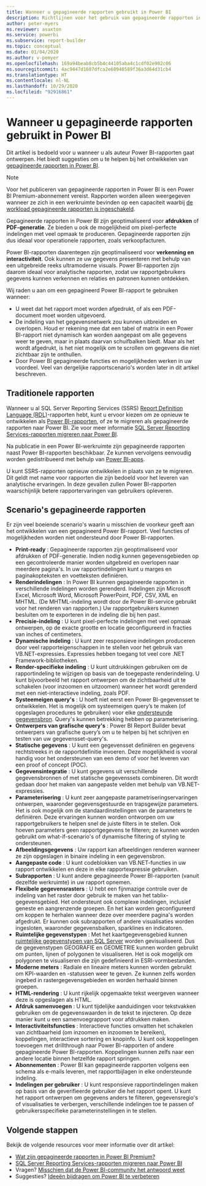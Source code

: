 ```yaml
---
title: Wanneer u gepagineerde rapporten gebruikt in Power BI
description: Richtlijnen voor het gebruik van gepagineerde rapporten in Power BI.
author: peter-myers
ms.reviewer: asaxton
ms.service: powerbi
ms.subservice: report-builder
ms.topic: conceptual
ms.date: 01/04/2020
ms.author: v-pemyer
ms.openlocfilehash: 169a94beab8cb5b4c44105aba4c1cdf02e902c06
ms.sourcegitcommit: 4ac9447d1607dfca2e60948589f36a3d64d31cb4
ms.translationtype: HT
ms.contentlocale: nl-NL
ms.lasthandoff: 10/29/2020
ms.locfileid: "92916861"
---
```

# <a name="when-to-use-paginated-reports-in-power-bi"></a>Wanneer u gepagineerde rapporten gebruikt in Power BI

Dit artikel is bedoeld voor u wanneer u als auteur Power BI-rapporten gaat ontwerpen. Het biedt suggesties om u te helpen bij het ontwikkelen van [gepagineerde rapporten in Power BI](../paginated-reports/paginated-reports-report-builder-power-bi.md).

> [!NOTE]
> Voor het publiceren van gepagineerde rapporten in Power BI is een Power BI Premium-abonnement vereist. Rapporten worden alleen weergegeven wanneer ze zich in een werkruimte bevinden op een capaciteit waarbij [de workload gepagineerde rapporten is ingeschakeld](../admin/service-admin-premium-workloads.md#paginated-reports).

Gepagineerde rapporten in Power BI zijn geoptimaliseerd voor **afdrukken** of **PDF-generatie**. Ze bieden u ook de mogelijkheid om pixel-perfecte indelingen met veel opmaak te produceren. Gepagineerde rapporten zijn dus ideaal voor operationele rapporten, zoals verkoopfacturen.

Power BI-rapporten daarentegen zijn geoptimaliseerd voor **verkenning en interactiviteit**. Ook kunnen ze uw gegevens presenteren met behulp van een uitgebreide reeks ultramoderne visuals. Power BI-rapporten zijn daarom ideaal voor analytische rapporten, zodat uw rapportgebruikers gegevens kunnen verkennen en relaties en patronen kunnen ontdekken.

Wij raden u aan om een gepagineerd Power BI-rapport te gebruiken wanneer:

- U weet dat het rapport moet worden afgedrukt, of als een PDF-document moet worden uitgevoerd.
- De indeling van het gegevensnetwerk zou kunnen uitbreiden en overlopen. Houd er rekening mee dat een tabel of matrix in een Power BI-rapport niet dynamisch kan worden aangepast om alle gegevens weer te geven, maar in plaats daarvan schuifbalken biedt. Maar als het wordt afgedrukt, is het niet mogelijk om te scrollen om gegevens die niet zichtbaar zijn te onthullen.
- Door Power BI gepagineerde functies en mogelijkheden werken in uw voordeel. Veel van dergelijke rapportscenario's worden later in dit artikel beschreven.

## <a name="legacy-reports"></a>Traditionele rapporten

Wanneer u al SQL Server Reporting Services (SSRS) [Report Definition Language (RDL)](/sql/reporting-services/reports/report-definition-language-ssrs)-rapporten hebt, kunt u ervoor kiezen om ze opnieuw te ontwikkelen als [Power BI-rapporten](../consumer/end-user-reports.md), of ze te migreren als gepagineerde rapporten naar Power BI. Zie voor meer informatie [SQL Server Reporting Services-rapporten migreren naar Power BI](migrate-ssrs-reports-to-power-bi.md).

Na publicatie in een Power BI-werkruimte zijn gepagineerde rapporten naast Power BI-rapporten beschikbaar. Ze kunnen vervolgens eenvoudig worden gedistribueerd met behulp van [Power BI-apps](../collaborate-share/service-create-distribute-apps.md).

U kunt SSRS-rapporten opnieuw ontwikkelen in plaats van ze te migreren. Dit geldt met name voor rapporten die zijn bedoeld voor het leveren van analytische ervaringen. In deze gevallen zullen Power BI-rapporten waarschijnlijk betere rapportervaringen van gebruikers opleveren.

## <a name="paginated-report-scenarios"></a>Scenario's gepagineerde rapporten

Er zijn veel boeiende scenario's waarin u misschien de voorkeur geeft aan het ontwikkelen van een gepagineerd Power BI-rapport. Veel functies of mogelijkheden worden niet ondersteund door Power BI-rapporten.

- **Print-ready** : Gepagineerde rapporten zijn geoptimaliseerd voor afdrukken of PDF-generatie. Indien nodig kunnen gegevensgebieden op een gecontroleerde manier worden uitgebreid en overlopen naar meerdere pagina's. In uw rapportindelingen kunt u marges en paginakopteksten en voetteksten definiëren.
- **Renderindelingen** : In Power BI kunnen gepagineerde rapporten in verschillende indelingen worden gerenderd. Indelingen zijn Microsoft Excel, Microsoft Word, Microsoft PowerPoint, PDF, CSV, XML en MHTML. (De MHTML-indeling wordt door de Power BI-service gebruikt voor het renderen van rapporten.) Uw rapportgebruikers kunnen besluiten om te exporteren in de indeling die bij hen past.
- **Precisie-indeling** : U kunt pixel-perfecte indelingen met veel opmaak ontwerpen, op de exacte grootte en locatie geconfigureerd in fracties van inches of centimeters.
- **Dynamische indeling** : U kunt zeer responsieve indelingen produceren door veel rapporteigenschappen in te stellen voor het gebruik van VB.NET-expressies. Expressies hebben toegang tot veel core .NET Framework-bibliotheken.
- **Render-specifieke indeling** : U kunt uitdrukkingen gebruiken om de rapportindeling te wijzigen op basis van de toegepaste renderindeling. U kunt bijvoorbeeld het rapport ontwerpen om de zichtbaarheid uit te schakelen (voor inzoomen en uitzoomen) wanneer het wordt gerenderd met een niet-interactieve indeling, zoals PDF.
- **Systeemeigen query's** : U hoeft niet eerst een Power BI-gegevensset te ontwikkelen. Het is mogelijk om systeemeigen query’s te maken (of opgeslagen procedures te gebruiken) voor elke [ondersteunde gegevensbron](../paginated-reports/paginated-reports-data-sources.md). Query's kunnen betrekking hebben op parameterisering.
- **Ontwerpers van grafische query's** : Power BI Report Builder bevat ontwerpers van grafische query’s om u te helpen bij het schrijven en testen van uw gegevensset-query's.
- **Statische gegevens** : U kunt een gegevensset definiëren en gegevens rechtstreeks in de rapportdefinitie invoeren. Deze mogelijkheid is vooral handig voor het ondersteunen van een demo of voor het leveren van een proof of concept (POC).
- **Gegevensintegratie** : U kunt gegevens uit verschillende gegevensbronnen of met statische gegevenssets combineren. Dit wordt gedaan door het maken van aangepaste velden met behulp van VB.NET-expressies.
- **Parameterisering** : U kunt zeer aangepaste parametriseringservaringen ontwerpen, waaronder gegevensgestuurde en trapsgewijze parameters. Het is ook mogelijk om de standaardinstellingen van de parameters te definiëren. Deze ervaringen kunnen worden ontworpen om uw rapportgebruikers te helpen snel de juiste filters in te stellen. Ook hoeven parameters geen rapportgegevens te filteren; ze kunnen worden gebruikt om what-if-scenario's of dynamische filtering of styling te ondersteunen.
- **Afbeeldingsgegevens** : Uw rapport kan afbeeldingen renderen wanneer ze zijn opgeslagen in binaire indeling in een gegevensbron.
- **Aangepaste code** : U kunt codeblokken van VB.NET-functies in uw rapport ontwikkelen en deze in elke rapportexpressie gebruiken.
- **Subrapporten** : U kunt andere gepagineerde Power BI-rapporten (vanuit dezelfde werkruimte) in uw rapport opnemen.
- **Flexibele gegevensrasters** : U hebt een fijnmazige controle over de indeling van het raster door gebruik te maken van het tablix-gegevensgebied. Het ondersteunt ook complexe indelingen, inclusief geneste en aangrenzende groepen. En het kan worden geconfigureerd om koppen te herhalen wanneer deze over meerdere pagina's worden afgedrukt. Er kunnen ook subrapporten of andere visualisaties worden ingesloten, waaronder gegevensbalken, sparklines en indicatoren.
- **Ruimtelijke gegevenstypen** : Met het kaartgegevensgebied kunnen [ruimtelijke gegevenstypen van SQL Server](/sql/relational-databases/spatial/spatial-data-sql-server) worden gevisualiseerd. Dus de gegevenstypen GEOGRAFIE en GEOMETRIE kunnen worden gebruikt om punten, lijnen of polygonen te visualiseren. Het is ook mogelijk om polygonen te visualiseren die zijn gedefinieerd in ESRI-vormbestanden.
- **Moderne meters** : Radiale en lineaire meters kunnen worden gebruikt om KPI-waarden en -statussen weer te geven. Ze kunnen zelfs worden ingebed in rastergegevensgebieden en worden herhaald binnen groepen.
- **HTML-rendering** : U kunt rijkelijk opgemaakte tekst weergeven wanneer deze is opgeslagen als HTML.
- **Afdruk samenvoegen** : U kunt tijdelijke aanduidingen voor tekstvakken gebruiken om de gegevenswaarden in de tekst te injecteren. Op deze manier kunt u een samenvoegrapport voor afdrukken maken.
- **Interactiviteitsfuncties** : Interactieve functies omvatten het schakelen van zichtbaarheid (om inzoomen en inzoomen te bereiken), koppelingen, interactieve sortering en knopinfo. U kunt ook koppelingen toevoegen met drillthrough naar Power BI-rapporten of andere gepagineerde Power BI-rapporten. Koppelingen kunnen zelfs naar een andere locatie binnen hetzelfde rapport springen.
- **Abonnementen** : Power BI kan gepagineerde rapporten volgens een schema als e-mails leveren, met rapportbijlagen in elke ondersteunde indeling.
- **Indelingen per gebruiker** : U kunt responsieve rapportindelingen maken op basis van de geverifieerde gebruiker die het rapport opent. U kunt het rapport ontwerpen om gegevens anders te filteren, gegevensregio's of visualisaties te verbergen, verschillende indelingen toe te passen of gebruikersspecifieke parameterinstellingen in te stellen.

## <a name="next-steps"></a>Volgende stappen

Bekijk de volgende resources voor meer informatie over dit artikel:

- [Wat zijn gepagineerde rapporten in Power BI Premium?](../paginated-reports/paginated-reports-report-builder-power-bi.md)
- [SQL Server Reporting Services-rapporten migreren naar Power BI](migrate-ssrs-reports-to-power-bi.md)
- Vragen? [Misschien dat de Power BI-community het antwoord weet](https://community.powerbi.com/)
- Suggesties? [Ideeën bijdragen om Power BI te verbeteren](https://ideas.powerbi.com/)

